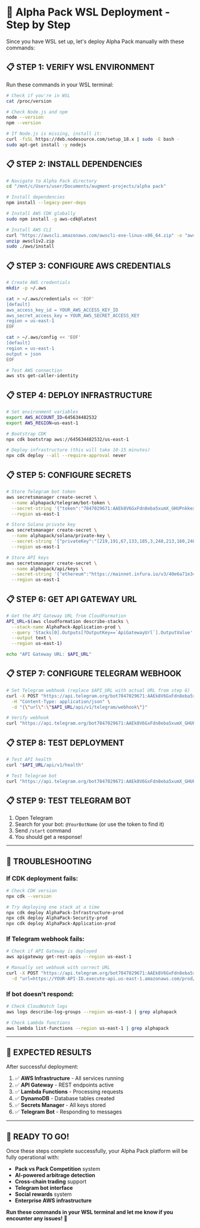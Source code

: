 # 🚀 Alpha Pack WSL Deployment - Step by Step

Since you have WSL set up, let's deploy Alpha Pack manually with these commands:

## 📋 **STEP 1: VERIFY WSL ENVIRONMENT**

Run these commands in your WSL terminal:

```bash
# Check if you're in WSL
cat /proc/version

# Check Node.js and npm
node --version
npm --version

# If Node.js is missing, install it:
curl -fsSL https://deb.nodesource.com/setup_18.x | sudo -E bash -
sudo apt-get install -y nodejs
```

## 📋 **STEP 2: INSTALL DEPENDENCIES**

```bash
# Navigate to Alpha Pack directory
cd "/mnt/c/Users/user/Documents/augment-projects/alpha pack"

# Install dependencies
npm install --legacy-peer-deps

# Install AWS CDK globally
sudo npm install -g aws-cdk@latest

# Install AWS CLI
curl "https://awscli.amazonaws.com/awscli-exe-linux-x86_64.zip" -o "awscliv2.zip"
unzip awscliv2.zip
sudo ./aws/install
```

## 📋 **STEP 3: CONFIGURE AWS CREDENTIALS**

```bash
# Create AWS credentials
mkdir -p ~/.aws

cat > ~/.aws/credentials << 'EOF'
[default]
aws_access_key_id = YOUR_AWS_ACCESS_KEY_ID
aws_secret_access_key = YOUR_AWS_SECRET_ACCESS_KEY
region = us-east-1
EOF

cat > ~/.aws/config << 'EOF'
[default]
region = us-east-1
output = json
EOF

# Test AWS connection
aws sts get-caller-identity
```

## 📋 **STEP 4: DEPLOY INFRASTRUCTURE**

```bash
# Set environment variables
export AWS_ACCOUNT_ID=645634482532
export AWS_REGION=us-east-1

# Bootstrap CDK
npx cdk bootstrap aws://645634482532/us-east-1

# Deploy infrastructure (this will take 10-15 minutes)
npx cdk deploy --all --require-approval never
```

## 📋 **STEP 5: CONFIGURE SECRETS**

```bash
# Store Telegram bot token
aws secretsmanager create-secret \
  --name alphapack/telegram/bot-token \
  --secret-string '{"token":"7847029671:AAEk8V6GxFdn8eba5xumX_GHUPnkkexG91M"}' \
  --region us-east-1

# Store Solana private key
aws secretsmanager create-secret \
  --name alphapack/solana/private-key \
  --secret-string '{"privateKey":"[219,191,67,133,185,3,248,213,160,248,146,201,170,180,0,223,28,171,83,88,128,182,176,74,219,210,234,210,25,111,155,39]","network":"devnet"}' \
  --region us-east-1

# Store API keys
aws secretsmanager create-secret \
  --name alphapack/api/keys \
  --secret-string '{"ethereum":"https://mainnet.infura.io/v3/40e6a71e34f647bcb0d83c7d55e808ad","base":"https://mainnet.base.org","arbitrum":"https://arb1.arbitrum.io/rpc","jwt":"y63RO6mBKLJtBG0b9D8dmAdy8QgaMJsW","encryption":"rmkhfTLaCAWjfCog67q9uHhPMaCuWzfO"}' \
  --region us-east-1
```

## 📋 **STEP 6: GET API GATEWAY URL**

```bash
# Get the API Gateway URL from CloudFormation
API_URL=$(aws cloudformation describe-stacks \
  --stack-name AlphaPack-Application-prod \
  --query 'Stacks[0].Outputs[?OutputKey==`ApiGatewayUrl`].OutputValue' \
  --output text \
  --region us-east-1)

echo "API Gateway URL: $API_URL"
```

## 📋 **STEP 7: CONFIGURE TELEGRAM WEBHOOK**

```bash
# Set Telegram webhook (replace $API_URL with actual URL from step 6)
curl -X POST "https://api.telegram.org/bot7847029671:AAEk8V6GxFdn8eba5xumX_GHUPnkkexG91M/setWebhook" \
  -H "Content-Type: application/json" \
  -d "{\"url\":\"$API_URL/api/v1/telegram/webhook\"}"

# Verify webhook
curl "https://api.telegram.org/bot7847029671:AAEk8V6GxFdn8eba5xumX_GHUPnkkexG91M/getWebhookInfo"
```

## 📋 **STEP 8: TEST DEPLOYMENT**

```bash
# Test API health
curl "$API_URL/api/v1/health"

# Test Telegram bot
curl "https://api.telegram.org/bot7847029671:AAEk8V6GxFdn8eba5xumX_GHUPnkkexG91M/getMe"
```

## 📋 **STEP 9: TEST TELEGRAM BOT**

1. Open Telegram
2. Search for your bot: `@YourBotName` (or use the token to find it)
3. Send `/start` command
4. You should get a response!

---

## 🚨 **TROUBLESHOOTING**

### **If CDK deployment fails:**
```bash
# Check CDK version
npx cdk --version

# Try deploying one stack at a time
npx cdk deploy AlphaPack-Infrastructure-prod
npx cdk deploy AlphaPack-Security-prod
npx cdk deploy AlphaPack-Application-prod
```

### **If Telegram webhook fails:**
```bash
# Check if API Gateway is deployed
aws apigateway get-rest-apis --region us-east-1

# Manually set webhook with correct URL
curl -X POST "https://api.telegram.org/bot7847029671:AAEk8V6GxFdn8eba5xumX_GHUPnkkexG91M/setWebhook" \
  -d "url=https://YOUR-API-ID.execute-api.us-east-1.amazonaws.com/prod/api/v1/telegram/webhook"
```

### **If bot doesn't respond:**
```bash
# Check CloudWatch logs
aws logs describe-log-groups --region us-east-1 | grep alphapack

# Check Lambda functions
aws lambda list-functions --region us-east-1 | grep alphapack
```

---

## 🎯 **EXPECTED RESULTS**

After successful deployment:

1. ✅ **AWS Infrastructure** - All services running
2. ✅ **API Gateway** - REST endpoints active
3. ✅ **Lambda Functions** - Processing requests
4. ✅ **DynamoDB** - Database tables created
5. ✅ **Secrets Manager** - All keys stored
6. ✅ **Telegram Bot** - Responding to messages

---

## 🚀 **READY TO GO!**

Once these steps complete successfully, your Alpha Pack platform will be fully operational with:

- **Pack vs Pack Competition** system
- **AI-powered arbitrage detection** 
- **Cross-chain trading** support
- **Telegram bot interface**
- **Social rewards** system
- **Enterprise AWS infrastructure**

**Run these commands in your WSL terminal and let me know if you encounter any issues!** 🚀
